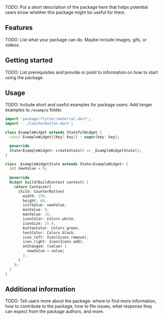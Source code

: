 <!--
This README describes the package. If you publish this package to pub.dev,
this README's contents appear on the landing page for your package.

For information about how to write a good package README, see the guide for
[writing package pages](https://dart.dev/guides/libraries/writing-package-pages).

For general information about developing packages, see the Dart guide for
[creating packages](https://dart.dev/guides/libraries/create-library-packages)
and the Flutter guide for
[developing packages and plugins](https://flutter.dev/developing-packages).
-->

TODO: Put a short description of the package here that helps potential users
know whether this package might be useful for them.

## Features

TODO: List what your package can do. Maybe include images, gifs, or videos.

## Getting started

TODO: List prerequisites and provide or point to information on how to
start using the package.

## Usage

TODO: Include short and useful examples for package users. Add longer examples
to `/example` folder.

```dart
import 'package:flutter/material.dart';
import '../CounterButton.dart';

class ExampleWidget extends StatefulWidget {
  const ExampleWidget({Key? key}) : super(key: key);

  @override
  State<ExampleWidget> createState() => _ExampleWidgetState();
}

class _ExampleWidgetState extends State<ExampleWidget> {
  int newValue = 0;
  
  @override
  Widget build(BuildContext context) {
    return Container(
      child: CounterButton(
        width: 250,
        height: 60,
        initValue: newValue,
        minValue: 0,
        maxValue: 10,
        iconColor: Colors.white,
        iconSize: 25.0,
        buttonColor: Colors.green,
        textColor: Colors.black,
        icon_left: Icon(Icons.remove),
        icon_right: Icon(Icons.add),
        onChanged: (value) {
          newValue = value;
        },
      )
    );
  }
}

```

## Additional information

TODO: Tell users more about the package: where to find more information, how to
contribute to the package, how to file issues, what response they can expect
from the package authors, and more.
